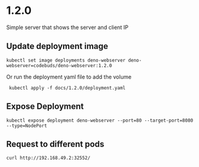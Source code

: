 # 1.2.0

Simple server that shows the server and client IP

## Update deployment image

```shell
kubectl set image deployments deno-webserver deno-webserver=codebuds/deno-webserver:1.2.0
```

Or run the deployment yaml file to add the volume

```shell
 kubectl apply -f docs/1.2.0/deployment.yaml
```

## Expose Deployment

```shell
kubectl expose deployment deno-webserver --port=80 --target-port=8080 --type=NodePort
```

## Request to different pods

```shell
curl http://192.168.49.2:32552/
```


